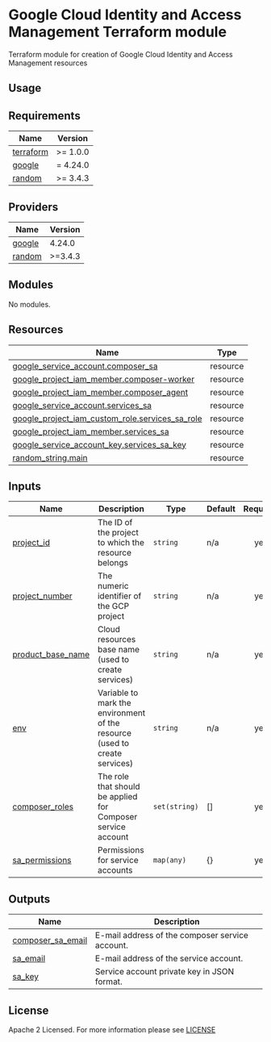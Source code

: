 # Google Cloud Identity and Access Management Terraform module
Terraform module for creation of Google Cloud Identity and Access Management resources

## Usage

<!-- BEGIN_TF_DOCS -->
## Requirements
| Name                                                                      | Version  |
| ------------------------------------------------------------------------- | -------- |
| <a name="requirement_terraform"></a> [terraform](#requirement\_terraform) | >= 1.0.0 |
| <a name="requirement_google"></a> [google](#requirement\_google)          | = 4.24.0 |
| <a name="requirement_random"></a> [random](#requirement\_random)          | >= 3.4.3 |

## Providers
| Name                                                       | Version |
| ---------------------------------------------------------- | ------- |
| <a name="provider_google"></a> [google](#provider\_google) | 4.24.0  |
| <a name="provider_random"></a> [random](#provider\_random) | >=3.4.3 |

## Modules
No modules.

## Resources
| Name                                                                                                                                                                     | Type     |
| ------------------------------------------------------------------------------------------------------------------------------------------------------------------------ | -------- |
| [google_service_account.composer_sa](https://registry.terraform.io/providers/hashicorp/google/latest/docs/resources/google_service_account)                              | resource |
| [google_project_iam_member.composer-worker](https://registry.terraform.io/providers/hashicorp/google/latest/docs/resources/google_project_iam#google_project_iam_member) | resource |
| [google_project_iam_member.composer_agent](https://registry.terraform.io/providers/hashicorp/google/latest/docs/resources/google_project_iam#google_project_iam_member)  | resource |
| [google_service_account.services_sa](https://registry.terraform.io/providers/hashicorp/google/latest/docs/resources/google_service_account)                              | resource |
| [google_project_iam_custom_role.services_sa_role](https://registry.terraform.io/providers/hashicorp/google/latest/docs/resources/google_project_iam_custom_role)         | resource |
| [google_project_iam_member.services_sa](https://registry.terraform.io/providers/hashicorp/google/latest/docs/resources/google_project_iam#google_project_iam_member)     | resource |
| [google_service_account_key.services_sa_key](https://registry.terraform.io/providers/hashicorp/google/latest/docs/resources/google_service_account_key)                  | resource |
| [random_string.main](https://registry.terraform.io/providers/hashicorp/random/latest/docs/resources/string)                                                              | resource |

## Inputs
| Name                                                                                      | Description                                                                | Type          | Default | Required |
| ----------------------------------------------------------------------------------------- | -------------------------------------------------------------------------- | ------------- | ------- | :------: |
| <a name="input_project_id"></a> [project\_id](#input\_project\_id)                        | The ID of the project to which the resource belongs                        | `string`      | n/a     |   yes    |
| <a name="input_project_number"></a> [project\_number](#input\_project\_number)            | The numeric identifier of the GCP project                                  | `string`      | n/a     |   yes    |
| <a name="input_product_base_name"></a> [product\_base\_name](#input\_product\_base\_name) | Cloud resources base name (used to create services)                        | `string`      | n/a     |   yes    |
| <a name="input_env"></a> [env](#input\_env)                                               | Variable to mark the environment of the resource (used to create services) | `string`      | n/a     |   yes    |
| <a name="input_composer_roles"></a> [composer\_roles](#input\_composer\_roles)            | The role that should be applied for Composer service account               | `set(string)` | []      |   yes    |
| <a name="input_sa_permissions"></a> [sa\_permissions](#input\_sa\_permissions)            | Permissions for service accounts                                           | `map(any)`    | {}      |   yes    |

## Outputs
| Name                                                                                        | Description                                     |
| ------------------------------------------------------------------------------------------- | ----------------------------------------------- |
| <a name="output_composer_sa_email"></a> [composer\_sa\_email](#output\_composer\_sa\_email) | E-mail address of the composer service account. |
| <a name="output_sa_email"></a> [sa\_email](#output\_sa\_email)                              | E-mail address of the service account.          |
| <a name="output_sa_key"></a> [sa\_key](#output\_sa\_key)                                    | Service account private key in JSON format.     |

<!-- END_TF_DOCS -->

## License
Apache 2 Licensed. For more information please see [LICENSE](https://github.com/data-platform-hq/terraform-google-cloud-iam/blob/main/LICENSE)
